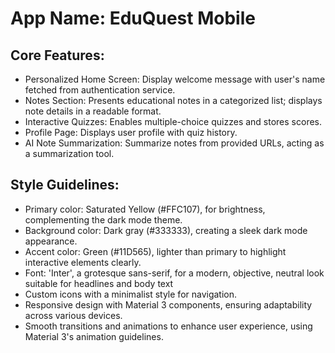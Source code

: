 # **App Name**: EduQuest Mobile

## Core Features:

- Personalized Home Screen: Display welcome message with user's name fetched from authentication service.
- Notes Section: Presents educational notes in a categorized list; displays note details in a readable format.
- Interactive Quizzes: Enables multiple-choice quizzes and stores scores.
- Profile Page: Displays user profile with quiz history.
- AI Note Summarization: Summarize notes from provided URLs, acting as a summarization tool.

## Style Guidelines:

- Primary color: Saturated Yellow (#FFC107), for brightness, complementing the dark mode theme.
- Background color: Dark gray (#333333), creating a sleek dark mode appearance.
- Accent color: Green (#11D565), lighter than primary to highlight interactive elements clearly.
- Font: 'Inter', a grotesque sans-serif, for a modern, objective, neutral look suitable for headlines and body text
- Custom icons with a minimalist style for navigation.
- Responsive design with Material 3 components, ensuring adaptability across various devices.
- Smooth transitions and animations to enhance user experience, using Material 3's animation guidelines.